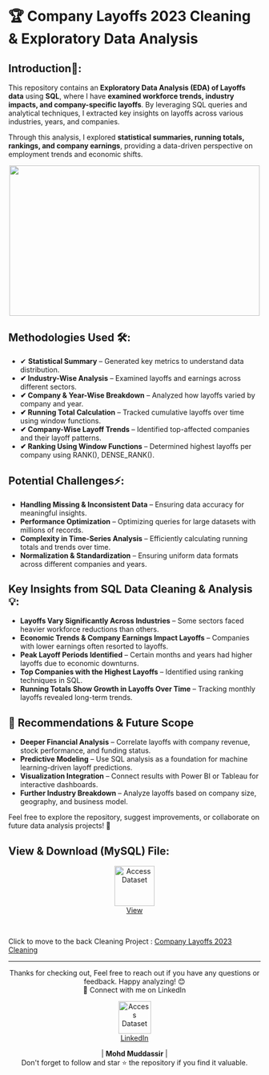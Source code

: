 # 🏆 Company Layoffs 2023 Cleaning & Exploratory Data Analysis

## Introduction📌: 
This repository contains an **Exploratory Data Analysis (EDA) of Layoffs data** using **SQL**, where I have **examined workforce trends, industry impacts, and company-specific layoffs**. By leveraging SQL queries and analytical techniques, I extracted key insights on layoffs across various industries, years, and companies.

Through this analysis, I explored **statistical summaries, running totals, rankings, and company earnings**, providing a data-driven perspective on employment trends and economic shifts.

<div align="center">
    <img src="https://miro.medium.com/v2/resize:fit:1200/1*406RtopU0joeflBz5pKb_w.png" width="500px" height="300px">
</div> 

## Methodologies Used 🛠️:
- ✔ **Statistical Summary** – Generated key metrics to understand data distribution.
- **✔ Industry-Wise Analysis** – Examined layoffs and earnings across different sectors.
- **✔ Company & Year-Wise Breakdown** – Analyzed how layoffs varied by company and year.
- **✔ Running Total Calculation** – Tracked cumulative layoffs over time using window functions.
- **✔ Company-Wise Layoff Trends** – Identified top-affected companies and their layoff patterns.
- **✔ Ranking Using Window Functions** – Determined highest layoffs per company using RANK(), DENSE_RANK().

## Potential Challenges⚡:
- **Handling Missing & Inconsistent Data** – Ensuring data accuracy for meaningful insights.
- **Performance Optimization** – Optimizing queries for large datasets with millions of records.
- **Complexity in Time-Series Analysis** – Efficiently calculating running totals and trends over time.
- **Normalization & Standardization** – Ensuring uniform data formats across different companies and years.


## Key Insights from SQL Data Cleaning & Analysis 💡:
- **Layoffs Vary Significantly Across Industries** – Some sectors faced heavier workforce reductions than others.
- **Economic Trends & Company Earnings Impact Layoffs** – Companies with lower earnings often resorted to layoffs.
- **Peak Layoff Periods Identified** – Certain months and years had higher layoffs due to economic downturns.
- **Top Companies with the Highest Layoffs** – Identified using ranking techniques in SQL.
- **Running Totals Show Growth in Layoffs Over Time** – Tracking monthly layoffs revealed long-term trends.

## 🎯 Recommendations & Future Scope
- **Deeper Financial Analysis** – Correlate layoffs with company revenue, stock performance, and funding status.
- **Predictive Modeling** – Use SQL analysis as a foundation for machine learning-driven layoff predictions.
- **Visualization Integration** – Connect results with Power BI or Tableau for interactive dashboards.
- **Further Industry Breakdown** – Analyze layoffs based on company size, geography, and business model.

Feel free to explore the repository, suggest improvements, or collaborate on future data analysis projects! 🚀

## View & Download (MySQL) File:

<p align="center">
    <a href="https://github.com/mohd-muddassir99/SQL-Projects/blob/1a481fff44e1643443447b67dc2e14ee888494ed/Company%20Layoffs%20EDA%20in%202023/Exploratory%20Data%20Analysis%20-%20Layoffs%20Data.sql">
        <img src="https://miro.medium.com/v2/resize:fit:900/0*hM4PQP9yoePYv-RB.png" width="80px" height="80px" alt="Access Dataset"><br>
        View
    </a>
</p> <br>

Click to move to the back Cleaning Project : [Company Layoffs 2023 Cleaning](https://github.com/mohd-muddassir99/SQL-Projects/tree/2e18405c9a2ec0b9c14cbb1a0d7a92d3d5e954d1/Advanced%20Data%20Cleaning%20Project)

---

<div align="center">
Thanks for checking out, Feel free to reach out if you have any questions or feedback. Happy analyzing! 😊<br>
 🔗 Connect with me on LinkedIn 
 
  <p align="center">
    <a href="https://www.linkedin.com/in/mohd-muddassir99/">
        <img src="https://upload.wikimedia.org/wikipedia/commons/thumb/c/ca/LinkedIn_logo_initials.png/640px-LinkedIn_logo_initials.png" width="65px" alt="Access Dataset"><br>
        LinkedIn
    </a>

   | **Mohd Muddassir** | </a> <br>
Don't forget to follow and star ⭐ the repository if you find it valuable.
</div>


